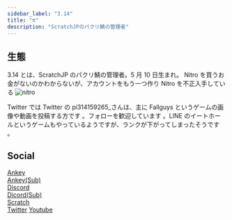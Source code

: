 ```yaml
---
sidebar_label: "3.14"
title: "π"
description: "ScratchJPのパクリ鯖の管理者"
---
```


## 生態

3.14 とは、ScratchJP のパクリ鯖の管理者。5 月 10 日生まれ。
Nitro を買うお金がないのかわからないが、アカウントをもう一つ作り Nitro を不正入手している
![nitro](https://barashi.aspou2413.ml/badfdwiki/202301242259.png)

Twitter では Twitter の pi314159265\_さんは、主に Fallguys というゲームの画像や動画を投稿する方です 。フォローを歓迎しています 。LINE のイートホールというゲームもやっているようですが、ランクが下がってしまったそうです 。

## Social

[Ankey](https://ankey.io/@dsaflfoo-d_fds/)<br />
[Ankey(Sub)](https://ankey.io/@rgb_/)<br/>
[Discord](https://discord.com/users/906901262551875595/)<br/>
[Dicord(Sub)](https://discord.com/users/977126269575655424/)<br/>
[Scratch](https://scratch.mit.edu/users/314_____/)<br/>
[Twitter](https://twitter.com/pi314159265_/)
[Youtube](https://youtube.com/@pi_game-room")
